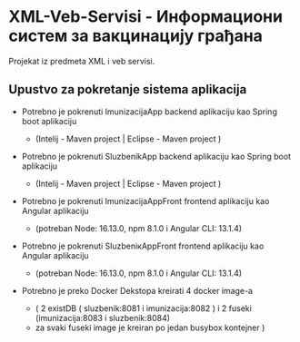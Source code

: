 # XML-Veb-Servisi - Информациони систем за вакцинацију грађана
Projekat iz predmeta XML i veb servisi.

## Upustvo za pokretanje sistema aplikacija

- Potrebno je pokrenuti ImunizacijaApp backend aplikaciju kao Spring boot aplikaciju 
  -  (Intelij - Maven project | Eclipse - Maven project )
- Potrebno je pokrenuti SluzbenikApp backend aplikaciju kao Spring boot aplikaciju 
  -  (Intelij - Maven project | Eclipse - Maven project )
- Potrebno je pokrenuti ImunizacijaAppFront frontend aplikaciju kao Angular aplikaciju 
  - (potreban Node: 16.13.0, npm 8.1.0  i Angular CLI: 13.1.4)
- Potrebno je pokrenuti SluzbeniкAppFront frontend aplikaciju kao Angular aplikaciju 
  - (potreban Node: 16.13.0, npm 8.1.0  i Angular CLI: 13.1.4)

- Potrebno je preko Docker Dekstopa kreirati 4 docker image-a 
  - ( 2 existDB ( sluzbenik:8081 i imunizacija:8082 ) i 2 fuseki (imunizacija:8083 i sluzbenik:8084) 
  - za svaki fuseki image je kreiran po jedan busybox kontejner )

[Veljko Maksimović]: https://github.com/VeljkoMaksimovic
[Marko Bjelica SW 04/2018]: https://github.com/bjelicamarko
[Darko Tica SW 22/2018]: https://github.com/darkotica
[Veljko Tošić SW 55/2018]: https://github.com/tosic-sw
[Bojan Baškalo SW 49/2018]: https://github.com/BoJaN77799
